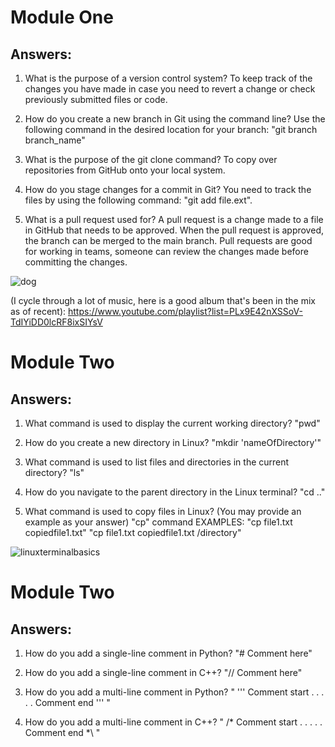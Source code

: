# Module One

## Answers:

1. What is the purpose of a version control system?
   To keep track of the changes you have made in case you need to revert a change or check previously submitted files or code.

2. How do you create a new branch in Git using the command line?
   Use the following command in the desired location for your branch: "git branch branch_name"
      
3. What is the purpose of the git clone command?
   To copy over repositories from GitHub onto your local system.
      
4. How do you stage changes for a commit in Git?
   You need to track the files by using the following command: "git add file.ext".
      
5. What is a pull request used for?
   A pull request is a change made to a file in GitHub that needs to be approved. When the pull request is approved, the branch can be merged to the main branch. Pull requests are good for working in teams, someone can review the changes made before committing the changes.

![dog](https://github.com/g-nono/Gino_Training_Modules/assets/25494635/f762faa9-65da-4da0-96d2-8070538f3eda)


(I cycle through a lot of music, here is a good album that's been in the mix as of recent):
https://www.youtube.com/playlist?list=PLx9E42nXSSoV-TdIYiDD0lcRF8ixSIYsV





# Module Two

## Answers:
1. What command is used to display the current working directory?
   "pwd"

2. How do you create a new directory in Linux?
   "mkdir 'nameOfDirectory'"

3. What command is used to list files and directories in the current directory?
   "ls"

4. How do you navigate to the parent directory in the Linux terminal?
   "cd .."

5. What command is used to copy files in Linux? (You may provide an example as your answer)
   "cp" command
   EXAMPLES: "cp file1.txt copiedfile1.txt"
             "cp file1.txt copiedfile1.txt /directory"


![linuxterminalbasics](https://github.com/g-nono/Gino_Training_Modules/assets/25494635/73522fd6-afc2-4c10-a5f0-2069764da76a)





# Module Two

## Answers:
1. How do you add a single-line comment in Python?
   "# Comment here"

2. How do you add a single-line comment in C++?
   "// Comment here"

3. How do you add a multi-line comment in Python?
   " ''' Comment start
   . . . . . Comment end ''' "

5. How do you add a multi-line comment in C++?
   " /* Comment start
   . . . . . Comment end *\ "
